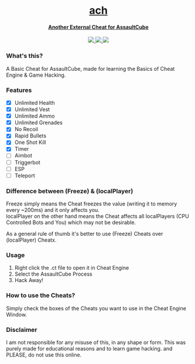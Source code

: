<h1 align="center">
  <br>
  <a href="https://github.com/smintf/ach/">
  <br>
  ach
  <br>
</h1>


<h4 align="center">Another External Cheat for AssaultCube</h4>

<p align="center">
  <a href="https://www.microsoft.com/en-in/windows">
    <img src="https://img.shields.io/badge/platform-windows-blue">
  </a>
  <a href="https://cheatengine.org/">
      <img src="https://img.shields.io/badge/Cheat%20Engine-7.4-sucess">
  </a>
  <a href="https://github.com/assaultcube/AC/releases/tag/v1.2.0.2">
      <img src="https://img.shields.io/badge/AC%20Version-1.2.0.2-blueviolet">
  </a>
</p>

### What's this?
A Basic Cheat for AssaultCube, made for learning the Basics of Cheat Engine &amp; Game Hacking.

### Features
- [x] Unlimited Health
- [x] Unlimited Vest
- [x] Unlimited Ammo
- [x] Unlimited Grenades
- [x] No Recoil
- [x] Rapid Bullets
- [x] One Shot Kill
- [x] Timer
- [ ] Aimbot
- [ ] Triggerbot
- [ ] ESP
- [ ] Teleport

### Difference between (Freeze) & (localPlayer)
Freeze simply means the Cheat freezes the value (writing it to memory every ~200ms) and it only affects you.
<br>localPlayer on the other hand means the Cheat affects all localPlayers (CPU Controlled Bots and You) which may not be desirable.

As a general rule of thumb it's better to use (Freeze) Cheats over (localPlayer) Cheatx.

### Usage
1. Right click the .ct file to open it in Cheat Engine
2. Select the AssaultCube Process
3. Hack Away!

### How to use the Cheats?

Simply check the boxes of the Cheats you want to use in the Cheat Engine Window. 

### Disclaimer

I am not responsible for any misuse of this, in any shape or form. This was purely made for educational reasons and to learn game hacking. and PLEASE, do not use this online.
